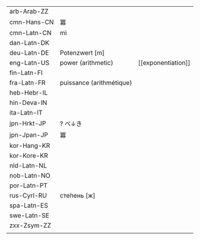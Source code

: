 | | | |
|-|-|-|
| arb-Arab-ZZ |  |  |
| cmn-Hans-CN | 冪 |  |
| cmn-Latn-CN | mì |  |
| dan-Latn-DK |  |  |
| deu-Latn-DE | Potenzwert [m] |  |
| eng-Latn-US | power (arithmetic) | [[exponentiation]] |
| fin-Latn-FI |  |  |
| fra-Latn-FR | puissance (arithmétique) |  |
| heb-Hebr-IL |  |  |
| hin-Deva-IN |  |  |
| ita-Latn-IT |  |  |
| jpn-Hrkt-JP | ? べ↓き |  |
| jpn-Jpan-JP | 冪 |  |
| kor-Hang-KR |  |  |
| kor-Kore-KR |  |  |
| nld-Latn-NL |  |  |
| nob-Latn-NO |  |  |
| por-Latn-PT |  |  |
| rus-Cyrl-RU | сте́пень [ж] |  |
| spa-Latn-ES |  |  |
| swe-Latn-SE |  |  |
| zxx-Zsym-ZZ |  |  |
|  |  |  |
